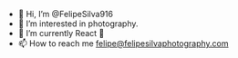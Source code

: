 - 👋 Hi, I’m @FelipeSilva916
- 👀 I’m interested in photography.
- 🌱 I’m currently React 🧬
- 📫 How to reach me felipe@felipesilvaphotography.com

<!---
FelipeSilva916/FelipeSilva916 is a ✨ special ✨ repository because its `README.md` (this file) appears on your GitHub profile.
You can click the Preview link to take a look at your changes.
--->
